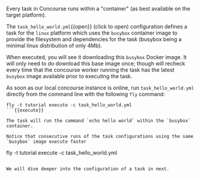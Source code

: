 Every task in Concourse runs within a "container" (as best available on the target platform). 

The `task_hello_world.yml`{{open}} (click to open) configuration defines a task for the `linux` platform which uses the `busybox` container image to provide the filesystem and dependencies for the task (busybox being a minimal linux distribution of only 4Mb).

When executed, you will see it downloading this `busybox` Docker image. It will only need to do download this base image once; though will recheck every time that the concourse worker running the task has the latest `busybox` image available prior to executing the task.

As soon as our local concourse instance is online, run `task_hello_world.yml` directly from the command line with the following `fly` command:

```
fly -t tutorial execute -c task_hello_world.yml
```{{execute}}

The task will run the command `echo hello world` within the `busybox` container.

Notice that consecutive runs of the task configurations using the same `busybox` image execute faster

```
fly -t tutorial execute -c task_hello_world.yml
```{{execute}}

We will dive deeper into the configuration of a task in next.
